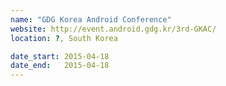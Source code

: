 ```yaml
---
name: "GDG Korea Android Conference"
website: http://event.android.gdg.kr/3rd-GKAC/
location: ?, South Korea

date_start: 2015-04-18
date_end:   2015-04-18
---
```

